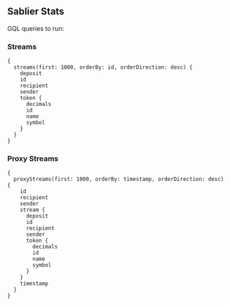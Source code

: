 ## Sablier Stats

GQL queries to run:

### Streams

```gql
{
  streams(first: 1000, orderBy: id, orderDirection: desc) {
    deposit
    id
    recipient
    sender
    token {
      decimals
      id
      name
      symbol
    }
  }
}
```

### Proxy Streams

```gql
{
  proxyStreams(first: 1000, orderBy: timestamp, orderDirection: desc) {
    id
    recipient
    sender
    stream {
      deposit
      id
      recipient
      sender
      token {
        decimals
        id
        name
        symbol
      }
    }
    timestamp
  }
}
```
